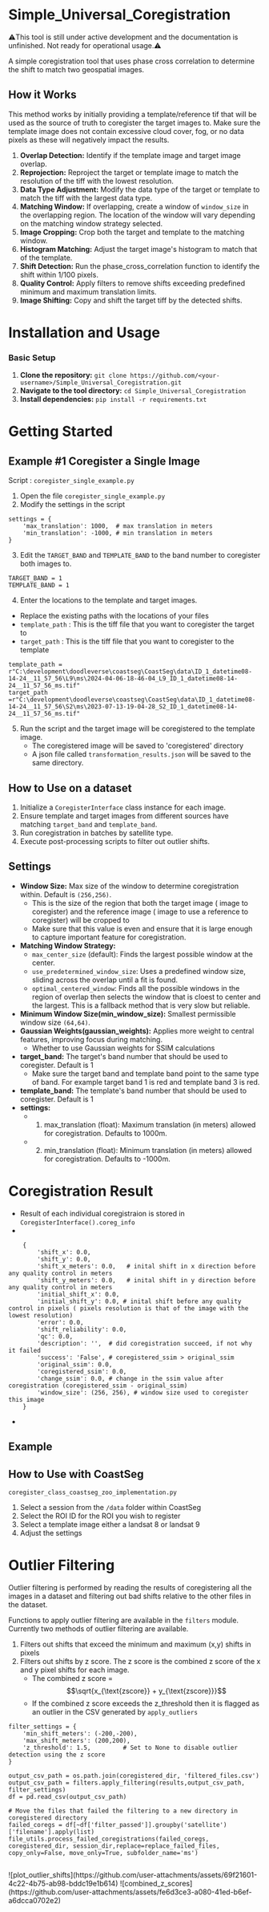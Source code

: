 # Simple_Universal_Coregistration

⚠️This tool is still under active development and the documentation is unfinished. Not ready for operational usage.⚠️

A simple coregistration tool that uses phase cross correlation to determine the shift to match two geospatial images.

## How it Works
This method works by initially providing a template/reference tif that will be used as the source of truth to coregister the target images to. Make sure the template image does not contain excessive cloud cover, fog, or no data pixels as these will negatively impact the results.

1. **Overlap Detection:** Identify if the template image and target image overlap.
2. **Reprojection:** Reproject the target or template image to match the resolution of the tiff with the lowest resolution.
3. **Data Type Adjustment:** Modify the data type of the target or template to match the tiff with the largest data type.
4. **Matching Window:** If overlapping, create a window of `window_size` in the overlapping region. The location of the window will vary depending on the matching window strategy selected.
5. **Image Cropping:** Crop both the target and template to the matching window.
6. **Histogram Matching:** Adjust the target image's histogram to match that of the template.
7. **Shift Detection:** Run the phase_cross_correlation function to identify the shift within 1/100 pixels.
8. **Quality Control:** Apply filters to remove shifts exceeding predefined minimum and maximum translation limits.
9. **Image Shifting:** Copy and shift the target tiff by the detected shifts.

# Installation and Usage

### Basic Setup

1. **Clone the repository:** `git clone https://github.com/<your-username>/Simple_Universal_Coregistration.git`
2. **Navigate to the tool directory:** `cd Simple_Universal_Coregistration`
3. **Install dependencies:** `pip install -r requirements.txt`

# Getting Started

## Example #1 Coregister a Single Image
Script : `coregister_single_example.py`

1. Open the file `coregister_single_example.py`
2. Modify the settings in the script
```
settings = {
    'max_translation': 1000,  # max translation in meters
    'min_translation': -1000, # min translation in meters
}
```
3. Edit the `TARGET_BAND` and `TEMPLATE_BAND` to the band number to coregister both images to.
```
TARGET_BAND = 1
TEMPLATE_BAND = 1
```
4. Enter the locations to the template and target images.
  - Replace the existing paths with the locations of your files
  - `template_path` : This is the tiff file that you want to coregister the target to
  - `target_path` : This is the tiff file that you want to coregister to the template
```
template_path = r"C:\development\doodleverse\coastseg\CoastSeg\data\ID_1_datetime08-14-24__11_57_56\L9\ms\2024-04-06-18-46-04_L9_ID_1_datetime08-14-24__11_57_56_ms.tif"
target_path =r"C:\development\doodleverse\coastseg\CoastSeg\data\ID_1_datetime08-14-24__11_57_56\S2\ms\2023-07-13-19-04-28_S2_ID_1_datetime08-14-24__11_57_56_ms.tif"

```
5. Run the script and the target image will be coregistered to the template image.
   - The coregistered image will be saved to 'coregistered' directory
   - A json file called `transformation_results.json` will be saved to the same directory.


## How to Use on a dataset
1. Initialize a `CoregisterInterface` class instance for each image.
2. Ensure template and target images from different sources have matching `target_band` and `template_band`.
3. Run coregistration in batches by satellite type.
4. Execute post-processing scripts to filter out outlier shifts.

## Settings

- **Window Size:**  Max size of the window to determine coregistration within. Default is `(256,256)`.
  - This is the size of the region that both the target image ( image to coregister) and the reference image ( image to use a reference to coregister) will be cropped to
  - Make sure that this value is even and ensure that it is large enough to capture important feature for coregistration.
- **Matching Window Strategy:** 
  - `max_center_size` (default): Finds the largest possible window at the center.
  - `use_predetermined_window_size`: Uses a predefined window size, sliding across the overlap until a fit is found.
  - `optimal_centered_window`: Finds all the possible windows in the region of overlap then selects the window that is cloest to center and the largest.
      This is a fallback method that is very slow but reliable. 
- **Minimum Window Size(min_window_size):** Smallest permissible window size `(64,64)`.
- **Gaussian Weights(gaussian_weights):** Applies more weight to central features, improving focus during matching.
  - Whether to use Gaussian weights for SSIM calculations
- **target_band:** The target's band number that should be used to coregister. Default is 1
    -   Make sure the target band and template band point to the same type of band. For example target band 1 is red and template band 3 is red.
- **template_band:** The template's band number that should be used to coregister. Default is 1
- **settings:**
  -   1. max_translation (float): Maximum translation (in meters) allowed for coregistration. Defaults to 1000m.
  -   2. min_translation (float): Minimum translation (in meters) allowed for coregistration. Defaults to -1000m.
  

# Coregistration Result
- Result of each individual coregistraion is stored in `CoregisterInterface().coreg_info`
- 
```
    {
        'shift_x': 0.0,
        'shift_y': 0.0,
        'shift_x_meters': 0.0,   # inital shift in x direction before any quality control in meters
        'shift_y_meters': 0.0,   # inital shift in y direction before any quality control in meters
        'initial_shift_x': 0.0,
        'initial_shift_y': 0.0, # inital shift before any quality control in pixels ( pixels resolution is that of the image with the lowest resolution)
        'error': 0.0,
        'shift_reliability': 0.0, 
        'qc': 0.0,
        'description': '',  # did coregistration succeed, if not why it failed 
        'success': 'False', # coregistered_ssim > original_ssim
        'original_ssim': 0.0,
        'coregistered_ssim': 0.0,
        'change_ssim': 0.0, # change in the ssim value after coregistration (coregistered_ssim - original_ssim)
        'window_size': (256, 256), # window size used to coregister this image
    }
```
- 


## Example
<Show place>
<Show Settings>
<Show results and json file>
<Show Before and After>

## How to Use with CoastSeg
`coregister_class_coastseg_zoo_implementation.py`
1. Select a session from the `/data` folder within CoastSeg
2. Select the ROI ID for the ROI you wish to register
3. Select a template image either a landsat 8 or landsat 9
4. Adjust the settings
<Make an example>

# Outlier Filtering
Outlier filtering is performed by reading the results of coregistering all the images in a dataset and filtering out bad shifts relative to the other files in the dataset.

Functions to apply outlier filtering are available in the `filters` module. Currently two methods of outlier filtering are available.
1. Filters out shifts that exceed the minimum and maximum (x,y) shifts in pixels
2. Filters out shifts by z score. The z score is the combined z score of the x and y pixel shifts for each image.
   - The combined z score = $$\sqrt{x_{\text{zscore}} + y_{\text{zscore}}}$$
   - If the combined z score exceeds the z_threshold then it is flagged as an outlier in the CSV generated by `apply_outliers`



```
filter_settings = {
    'min_shift_meters': (-200,-200),
    'max_shift_meters': (200,200),
    'z_threshold': 1.5,         # Set to None to disable outlier detection using the z score
}

output_csv_path = os.path.join(coregistered_dir, 'filtered_files.csv')
output_csv_path = filters.apply_filtering(results,output_csv_path, filter_settings)
df = pd.read_csv(output_csv_path)

# Move the files that failed the filtering to a new directory in coregistered directory
failed_coregs = df[~df['filter_passed']].groupby('satellite')['filename'].apply(list)
file_utils.process_failed_coregistrations(failed_coregs, coregistered_dir, session_dir,replace=replace_failed_files, copy_only=False, move_only=True, subfolder_name='ms')


```



<Explain two method of outlier filtering>
![plot_outlier_shifts](https://github.com/user-attachments/assets/69f21601-4c22-4b75-ab98-bddc19e1b614)
![combined_z_scores](https://github.com/user-attachments/assets/fe6d3ce3-a080-41ed-b6ef-a6dcca0702e2)



